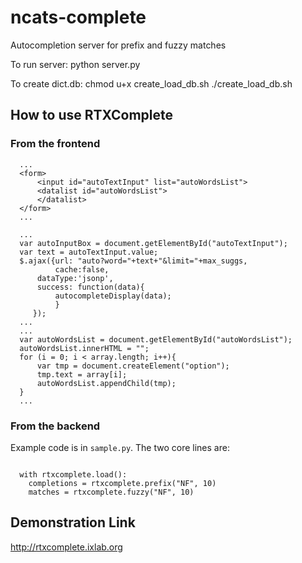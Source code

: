 # ncats-complete
Autocompletion server for prefix and fuzzy matches

To run server:
python server.py

To create dict.db:
chmod u+x create_load_db.sh
./create_load_db.sh

## How to use RTXComplete

### From the frontend

```
  ...
  <form>
      <input id="autoTextInput" list="autoWordsList">
      <datalist id="autoWordsList">	
      </datalist>
  </form>
  ...
```

```
  ...
  var autoInputBox = document.getElementById("autoTextInput");
  var text = autoTextInput.value;
  $.ajax({url: "auto?word="+text+"&limit="+max_suggs,
          cache:false,
	  dataType:'jsonp',
	  success: function(data){
	      autocompleteDisplay(data);
          }
	 });
  ...
  ...
  var autoWordsList = document.getElementById("autoWordsList");
  autoWordsList.innerHTML = "";
  for (i = 0; i < array.length; i++){
      var tmp = document.createElement("option");
      tmp.text = array[i];
      autoWordsList.appendChild(tmp);
  }
  ...
```

### From the backend
Example code is in ```sample.py```. The two core lines are:
```
  
  with rtxcomplete.load():
    completions = rtxcomplete.prefix("NF", 10)
    matches = rtxcomplete.fuzzy("NF", 10)

```

## Demonstration Link
http://rtxcomplete.ixlab.org


